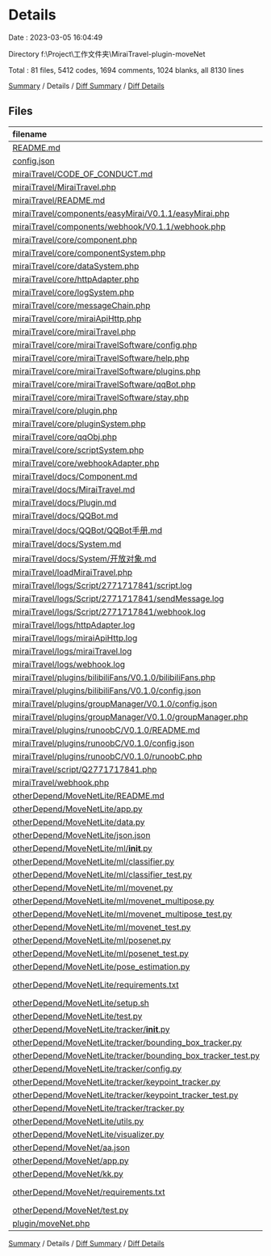 # Details

Date : 2023-03-05 16:04:49

Directory f:\\Project\\工作文件夹\\MiraiTravel-plugin-moveNet

Total : 81 files,  5412 codes, 1694 comments, 1024 blanks, all 8130 lines

[Summary](results.md) / Details / [Diff Summary](diff.md) / [Diff Details](diff-details.md)

## Files
| filename | language | code | comment | blank | total |
| :--- | :--- | ---: | ---: | ---: | ---: |
| [README.md](/README.md) | Markdown | 7 | 0 | 4 | 11 |
| [config.json](/config.json) | JSON | 11 | 0 | 0 | 11 |
| [miraiTravel/CODE_OF_CONDUCT.md](/miraiTravel/CODE_OF_CONDUCT.md) | Markdown | 93 | 0 | 36 | 129 |
| [miraiTravel/MiraiTravel.php](/miraiTravel/MiraiTravel.php) | PHP | 5 | 4 | 6 | 15 |
| [miraiTravel/README.md](/miraiTravel/README.md) | Markdown | 67 | 1 | 23 | 91 |
| [miraiTravel/components/easyMirai/V0.1.1/easyMirai.php](/miraiTravel/components/easyMirai/V0.1.1/easyMirai.php) | PHP | 88 | 24 | 11 | 123 |
| [miraiTravel/components/webhook/V0.1.1/webhook.php](/miraiTravel/components/webhook/V0.1.1/webhook.php) | PHP | 48 | 19 | 6 | 73 |
| [miraiTravel/core/component.php](/miraiTravel/core/component.php) | PHP | 39 | 20 | 18 | 77 |
| [miraiTravel/core/componentSystem.php](/miraiTravel/core/componentSystem.php) | PHP | 40 | 9 | 11 | 60 |
| [miraiTravel/core/dataSystem.php](/miraiTravel/core/dataSystem.php) | PHP | 112 | 25 | 12 | 149 |
| [miraiTravel/core/httpAdapter.php](/miraiTravel/core/httpAdapter.php) | PHP | 92 | 10 | 11 | 113 |
| [miraiTravel/core/logSystem.php](/miraiTravel/core/logSystem.php) | PHP | 106 | 27 | 9 | 142 |
| [miraiTravel/core/messageChain.php](/miraiTravel/core/messageChain.php) | PHP | 122 | 50 | 22 | 194 |
| [miraiTravel/core/miraiApiHttp.php](/miraiTravel/core/miraiApiHttp.php) | PHP | 268 | 165 | 49 | 482 |
| [miraiTravel/core/miraiTravel.php](/miraiTravel/core/miraiTravel.php) | PHP | 209 | 11 | 25 | 245 |
| [miraiTravel/core/miraiTravelSoftware/config.php](/miraiTravel/core/miraiTravelSoftware/config.php) | PHP | 121 | 3 | 11 | 135 |
| [miraiTravel/core/miraiTravelSoftware/help.php](/miraiTravel/core/miraiTravelSoftware/help.php) | PHP | 22 | 3 | 7 | 32 |
| [miraiTravel/core/miraiTravelSoftware/plugins.php](/miraiTravel/core/miraiTravelSoftware/plugins.php) | PHP | 55 | 3 | 8 | 66 |
| [miraiTravel/core/miraiTravelSoftware/qqBot.php](/miraiTravel/core/miraiTravelSoftware/qqBot.php) | PHP | 95 | 3 | 9 | 107 |
| [miraiTravel/core/miraiTravelSoftware/stay.php](/miraiTravel/core/miraiTravelSoftware/stay.php) | PHP | 53 | 3 | 8 | 64 |
| [miraiTravel/core/plugin.php](/miraiTravel/core/plugin.php) | PHP | 23 | 12 | 10 | 45 |
| [miraiTravel/core/pluginSystem.php](/miraiTravel/core/pluginSystem.php) | PHP | 87 | 35 | 25 | 147 |
| [miraiTravel/core/qqObj.php](/miraiTravel/core/qqObj.php) | PHP | 444 | 150 | 56 | 650 |
| [miraiTravel/core/scriptSystem.php](/miraiTravel/core/scriptSystem.php) | PHP | 44 | 13 | 9 | 66 |
| [miraiTravel/core/webhookAdapter.php](/miraiTravel/core/webhookAdapter.php) | PHP | 32 | 17 | 9 | 58 |
| [miraiTravel/docs/Component.md](/miraiTravel/docs/Component.md) | Markdown | 6 | 0 | 8 | 14 |
| [miraiTravel/docs/MiraiTravel.md](/miraiTravel/docs/MiraiTravel.md) | Markdown | 29 | 0 | 10 | 39 |
| [miraiTravel/docs/Plugin.md](/miraiTravel/docs/Plugin.md) | Markdown | 4 | 0 | 4 | 8 |
| [miraiTravel/docs/QQBot.md](/miraiTravel/docs/QQBot.md) | Markdown | 55 | 0 | 15 | 70 |
| [miraiTravel/docs/QQBot/QQBot手册.md](/miraiTravel/docs/QQBot/QQBot%E6%89%8B%E5%86%8C.md) | Markdown | 47 | 0 | 15 | 62 |
| [miraiTravel/docs/System.md](/miraiTravel/docs/System.md) | Markdown | 8 | 0 | 4 | 12 |
| [miraiTravel/docs/System/开放对象.md](/miraiTravel/docs/System/%E5%BC%80%E6%94%BE%E5%AF%B9%E8%B1%A1.md) | Markdown | 3 | 0 | 5 | 8 |
| [miraiTravel/loadMiraiTravel.php](/miraiTravel/loadMiraiTravel.php) | PHP | 11 | 3 | 4 | 18 |
| [miraiTravel/logs/Script/2771717841/script.log](/miraiTravel/logs/Script/2771717841/script.log) | Log | 102 | 0 | 0 | 102 |
| [miraiTravel/logs/Script/2771717841/sendMessage.log](/miraiTravel/logs/Script/2771717841/sendMessage.log) | Log | 31 | 0 | 26 | 57 |
| [miraiTravel/logs/Script/2771717841/webhook.log](/miraiTravel/logs/Script/2771717841/webhook.log) | Log | 124 | 0 | 0 | 124 |
| [miraiTravel/logs/httpAdapter.log](/miraiTravel/logs/httpAdapter.log) | Log | 90 | 0 | 0 | 90 |
| [miraiTravel/logs/miraiApiHttp.log](/miraiTravel/logs/miraiApiHttp.log) | Log | 60 | 0 | 0 | 60 |
| [miraiTravel/logs/miraiTravel.log](/miraiTravel/logs/miraiTravel.log) | Log | 2 | 0 | 0 | 2 |
| [miraiTravel/logs/webhook.log](/miraiTravel/logs/webhook.log) | Log | 56 | 0 | 1 | 57 |
| [miraiTravel/plugins/bilibiliFans/V0.1.0/bilibiliFans.php](/miraiTravel/plugins/bilibiliFans/V0.1.0/bilibiliFans.php) | PHP | 58 | 0 | 12 | 70 |
| [miraiTravel/plugins/bilibiliFans/V0.1.0/config.json](/miraiTravel/plugins/bilibiliFans/V0.1.0/config.json) | JSON | 8 | 0 | 0 | 8 |
| [miraiTravel/plugins/groupManager/V0.1.0/config.json](/miraiTravel/plugins/groupManager/V0.1.0/config.json) | JSON | 10 | 0 | 0 | 10 |
| [miraiTravel/plugins/groupManager/V0.1.0/groupManager.php](/miraiTravel/plugins/groupManager/V0.1.0/groupManager.php) | PHP | 100 | 3 | 15 | 118 |
| [miraiTravel/plugins/runoobC/V0.1.0/README.md](/miraiTravel/plugins/runoobC/V0.1.0/README.md) | Markdown | 5 | 0 | 4 | 9 |
| [miraiTravel/plugins/runoobC/V0.1.0/config.json](/miraiTravel/plugins/runoobC/V0.1.0/config.json) | JSON | 10 | 0 | 0 | 10 |
| [miraiTravel/plugins/runoobC/V0.1.0/runoobC.php](/miraiTravel/plugins/runoobC/V0.1.0/runoobC.php) | PHP | 125 | 0 | 14 | 139 |
| [miraiTravel/script/Q2771717841.php](/miraiTravel/script/Q2771717841.php) | PHP | 25 | 16 | 7 | 48 |
| [miraiTravel/webhook.php](/miraiTravel/webhook.php) | PHP | 65 | 6 | 14 | 85 |
| [otherDepend/MoveNetLite/README.md](/otherDepend/MoveNetLite/README.md) | Markdown | 66 | 0 | 19 | 85 |
| [otherDepend/MoveNetLite/app.py](/otherDepend/MoveNetLite/app.py) | Python | 36 | 3 | 0 | 39 |
| [otherDepend/MoveNetLite/data.py](/otherDepend/MoveNetLite/data.py) | Python | 63 | 36 | 22 | 121 |
| [otherDepend/MoveNetLite/json.json](/otherDepend/MoveNetLite/json.json) | JSON | 123 | 0 | 0 | 123 |
| [otherDepend/MoveNetLite/ml/__init__.py](/otherDepend/MoveNetLite/ml/__init__.py) | Python | 4 | 14 | 2 | 20 |
| [otherDepend/MoveNetLite/ml/classifier.py](/otherDepend/MoveNetLite/ml/classifier.py) | Python | 41 | 49 | 17 | 107 |
| [otherDepend/MoveNetLite/ml/classifier_test.py](/otherDepend/MoveNetLite/ml/classifier_test.py) | Python | 20 | 17 | 10 | 47 |
| [otherDepend/MoveNetLite/ml/movenet.py](/otherDepend/MoveNetLite/ml/movenet.py) | Python | 185 | 131 | 43 | 359 |
| [otherDepend/MoveNetLite/ml/movenet_multipose.py](/otherDepend/MoveNetLite/ml/movenet_multipose.py) | Python | 98 | 68 | 25 | 191 |
| [otherDepend/MoveNetLite/ml/movenet_multipose_test.py](/otherDepend/MoveNetLite/ml/movenet_multipose_test.py) | Python | 50 | 29 | 20 | 99 |
| [otherDepend/MoveNetLite/ml/movenet_test.py](/otherDepend/MoveNetLite/ml/movenet_test.py) | Python | 53 | 27 | 17 | 97 |
| [otherDepend/MoveNetLite/ml/posenet.py](/otherDepend/MoveNetLite/ml/posenet.py) | Python | 62 | 54 | 25 | 141 |
| [otherDepend/MoveNetLite/ml/posenet_test.py](/otherDepend/MoveNetLite/ml/posenet_test.py) | Python | 43 | 25 | 15 | 83 |
| [otherDepend/MoveNetLite/pose_estimation.py](/otherDepend/MoveNetLite/pose_estimation.py) | Python | 133 | 61 | 25 | 219 |
| [otherDepend/MoveNetLite/requirements.txt](/otherDepend/MoveNetLite/requirements.txt) | pip requirements | 5 | 0 | 1 | 6 |
| [otherDepend/MoveNetLite/setup.sh](/otherDepend/MoveNetLite/setup.sh) | Shell Script | 38 | 3 | 9 | 50 |
| [otherDepend/MoveNetLite/test.py](/otherDepend/MoveNetLite/test.py) | Python | 35 | 4 | 11 | 50 |
| [otherDepend/MoveNetLite/tracker/__init__.py](/otherDepend/MoveNetLite/tracker/__init__.py) | Python | 6 | 14 | 2 | 22 |
| [otherDepend/MoveNetLite/tracker/bounding_box_tracker.py](/otherDepend/MoveNetLite/tracker/bounding_box_tracker.py) | Python | 34 | 37 | 11 | 82 |
| [otherDepend/MoveNetLite/tracker/bounding_box_tracker_test.py](/otherDepend/MoveNetLite/tracker/bounding_box_tracker_test.py) | Python | 87 | 24 | 16 | 127 |
| [otherDepend/MoveNetLite/tracker/config.py](/otherDepend/MoveNetLite/tracker/config.py) | Python | 13 | 42 | 12 | 67 |
| [otherDepend/MoveNetLite/tracker/keypoint_tracker.py](/otherDepend/MoveNetLite/tracker/keypoint_tracker.py) | Python | 47 | 61 | 12 | 120 |
| [otherDepend/MoveNetLite/tracker/keypoint_tracker_test.py](/otherDepend/MoveNetLite/tracker/keypoint_tracker_test.py) | Python | 207 | 32 | 28 | 267 |
| [otherDepend/MoveNetLite/tracker/tracker.py](/otherDepend/MoveNetLite/tracker/tracker.py) | Python | 78 | 95 | 23 | 196 |
| [otherDepend/MoveNetLite/utils.py](/otherDepend/MoveNetLite/utils.py) | Python | 96 | 56 | 16 | 168 |
| [otherDepend/MoveNetLite/visualizer.py](/otherDepend/MoveNetLite/visualizer.py) | Python | 76 | 53 | 27 | 156 |
| [otherDepend/MoveNet/aa.json](/otherDepend/MoveNet/aa.json) | JSON | 87 | 0 | 0 | 87 |
| [otherDepend/MoveNet/app.py](/otherDepend/MoveNet/app.py) | Python | 68 | 41 | 17 | 126 |
| [otherDepend/MoveNet/kk.py](/otherDepend/MoveNet/kk.py) | Python | 61 | 41 | 17 | 119 |
| [otherDepend/MoveNet/requirements.txt](/otherDepend/MoveNet/requirements.txt) | pip requirements | 9 | 0 | 1 | 10 |
| [otherDepend/MoveNet/test.py](/otherDepend/MoveNet/test.py) | Python | 56 | 34 | 15 | 105 |
| [plugin/moveNet.php](/plugin/moveNet.php) | PHP | 115 | 8 | 13 | 136 |

[Summary](results.md) / Details / [Diff Summary](diff.md) / [Diff Details](diff-details.md)